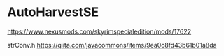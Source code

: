 # AutoHarvestSE
https://www.nexusmods.com/skyrimspecialedition/mods/17622

strConv.h
https://qiita.com/javacommons/items/9ea0c8fd43b61b01a8da
